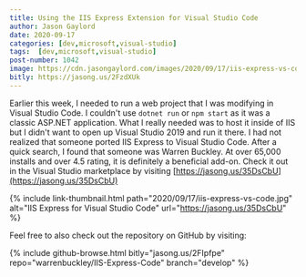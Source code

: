 ```yaml
---
title: Using the IIS Express Extension for Visual Studio Code
author: Jason Gaylord
date: 2020-09-17
categories: [dev,microsoft,visual-studio]
tags:  [dev,microsoft,visual-studio]
post-number: 1042
image: https://cdn.jasongaylord.com/images/2020/09/17/iis-express-vs-code.jpg
bitly: https://jasong.us/2FzdXUk
---
```


Earlier this week, I needed to run a web project that I was modifying in Visual Studio Code. I couldn't use `dotnet run` or `npm start` as it was a classic ASP.NET application. What I really needed was to host it inside of IIS but I didn't want to open up Visual Studio 2019 and run it there. I had not realized that someone ported IIS Express to Visual Studio Code. After a quick search, I found that someone was Warren Buckley. At over 65,000 installs and over 4.5 rating, it is definitely a beneficial add-on. Check it out in the Visual Studio marketplace by visiting [https://jasong.us/35DsCbU](https://jasong.us/35DsCbU)

{% include link-thumbnail.html path="2020/09/17/iis-express-vs-code.jpg" alt="IIS Express for Visual Studio Code" url="https://jasong.us/35DsCbU" %}

Feel free to also check out the repository on GitHub by visiting:

{% include github-browse.html bitly="jasong.us/2FIpfpe" repo="warrenbuckley/IIS-Express-Code" branch="develop" %}

